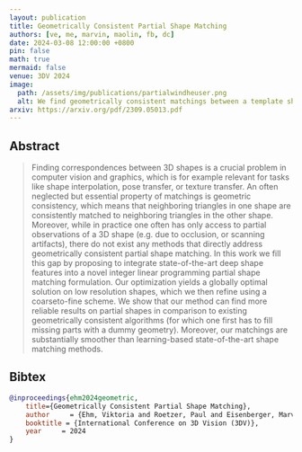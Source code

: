 ```yaml
---
layout: publication
title: Geometrically Consistent Partial Shape Matching
authors: [ve, me, marvin, maolin, fb, dc]
date: 2024-03-08 12:00:00 +0800
pin: false
math: true
mermaid: false
venue: 3DV 2024
image:
  path: /assets/img/publications/partialwindheuser.png
  alt: We find geometrically consistent matchings between a template shape (middle) and partial shapes.
arxiv: https://arxiv.org/pdf/2309.05013.pdf
---
```


## Abstract

> Finding correspondences between 3D shapes is a crucial problem in computer vision and graphics, which is for example relevant for tasks like shape interpolation, pose transfer, or texture transfer. An often neglected but essential property of matchings is geometric consistency, which means that neighboring triangles in one shape are consistently matched to neighboring triangles in the other shape. Moreover, while in practice one often has only access to partial observations of a 3D shape (e.g. due to occlusion, or scanning artifacts), there do not exist any methods that directly address geometrically consistent partial shape matching. In this work we fill this gap by proposing to integrate state-of-the-art deep shape features into a novel integer linear programming partial shape matching formulation. Our optimization yields a globally optimal solution on low resolution shapes, which we then refine using a coarseto-fine scheme. We show that our method can find more reliable results on partial shapes in comparison to existing geometrically consistent algorithms (for which one first has to fill missing parts with a dummy geometry). Moreover, our matchings are substantially smoother than learning-based state-of-the-art shape matching methods.


## Bibtex
```bibtex
@inproceedings{ehm2024geometric,
    title={Geometrically Consistent Partial Shape Matching},
    author     = {Ehm, Viktoria and Roetzer, Paul and Eisenberger, Marvin and Gao, Maolin and Bernard, Florian and Cremers, Daniel},
    booktitle = {International Conference on 3D Vision (3DV)},
    year     = 2024
}
```
